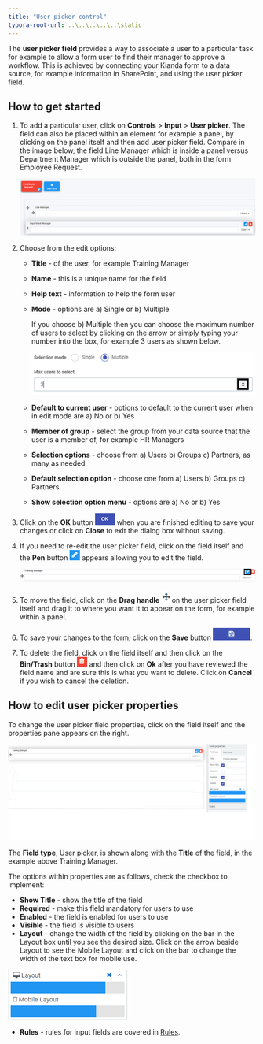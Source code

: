 ```yaml
---
title: "User picker control"
typora-root-url: ..\..\..\..\..\static
---
```


The **user picker field** provides a way to associate a user to a particular task for example to allow a form user to find their manager to approve a workflow. This is achieved by connecting your Kianda form to a data source, for example information in SharePoint, and using the user picker field.



## How to get started

1. To add a particular user, click on **Controls** > **Input** > **User picker**. The field can also be placed within an element for example a panel, by clicking on the panel itself and then add user picker field. Compare in the image below, the field Line Manager which is inside a panel versus Department Manager which is outside the panel, both in the form Employee Request.

   ![User picker field inside and outside a panel](/images/userpickerinout.png)

2. Choose from the edit options:

   - **Title** - of the user, for example Training Manager

   - **Name** - this is a unique name for the field

   - **Help text** - information to help the form user

   - **Mode** - options are a) Single or b) Multiple 

      If you choose b) Multiple then you can choose the maximum number of users to select by clicking on the arrow or simply typing your number into the box, for example 3 users as shown below.

      ![Maximum number of users to select](/images/maxusers.png)

   - **Default to current user** - options to default to the current user when in edit mode are a) No or b) Yes

   - **Member of group** - select the group from your data source that the user is a member of, for example HR Managers

   - **Selection options** - choose from a) Users b) Groups c) Partners,  as many as needed

   - **Default selection option** - choose one from a) Users b) Groups c) Partners

   - **Show selection option menu** - options are a) No or b) Yes

3. Click on the **OK** button ![Ok button](/images/ok.png) when you are finished editing to save your changes or click on **Close** to exit the dialog box without saving.

4. If you need to re-edit the user picker field, click on the field itself and the **Pen** button ![Pen icon](/images/penicon.png) appears allowing you to edit the field.

   ![Editing the user picker field](/images/userpickeredit.png)

5. To move the field, click on the **Drag handle** ![Move button](images/move.png)on the user picker field itself and drag it to where you want it to appear on the form, for example within a panel. 

6. To save your changes to the form, click on the **Save** button ![Save button](/images/saveprocess.png).

3. To delete the field, click on the field itself and then click on the **Bin/Trash** button ![Bin or Trash icon](/images/binicon.png) and then click on **Ok** after you have reviewed the field name and are sure this is what you want to delete. Click on **Cancel** if you wish to cancel the deletion.



## How to edit user picker properties

To change the user picker field properties, click on the field itself and the properties pane appears on the right.

![User picker field properties](/images/userpickerproperties.png)

The **Field type**, User picker, is shown along with the **Title** of the field, in the example above Training Manager.

The options within properties are as follows, check the checkbox to implement:

- **Show Title** - show the title of the field
- **Required** - make this field mandatory for users to use
- **Enabled** - the field is enabled for users to use
- **Visible** - the field is visible to users
- **Layout** - change the width of the field by clicking on the bar in the Layout box until you see the desired size. Click on the arrow beside Layout to see the Mobile Layout and click on the bar to change the width of the text box for mobile use.

![Changing text box width](/images/textboxsize.png)

- **Rules** - rules for input fields are covered in [Rules](rules/README.md).
